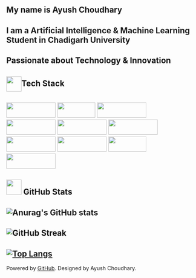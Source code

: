 
 My name is Ayush Choudhary
 --
I am a  Artificial Intelligence & Machine Learning Student  in Chadigarh University
-
Passionate about Technology & Innovation
-----
<img src="https://img.icons8.com/ios-filled/50/4a90e2/laptop-coding.png" width="40" height="40" style="vertical-align: middle;"   />Tech Stack
-


<img src="https://img.shields.io/badge/html5-%23E34F26.svg?style=flat&logo=html5&logoColor=white" width="130" height="40" /> <img src="https://img.shields.io/badge/css3-%231572B6.svg?style=flat&logo=css3&logoColor=white" width="100" height="40" /> 
<img src="https://img.shields.io/badge/javascript-%23323330.svg?style=flat&logo=javascript&logoColor=%23F7DF1E" width="130" height="40" /> 
<img src="https://img.shields.io/badge/python-3670A0?style=flat&logo=python&logoColor=ffdd54" width="130" height="40" /> 
<img src="https://img.shields.io/badge/mysql-4479A1.svg?style=flat&logo=mysql&logoColor=white" width="130" height="40" /> 
<img src="https://img.shields.io/badge/Anaconda-%2344A833.svg?style=flat&logo=anaconda&logoColor=white" width="130" height="40" /> 
<img src="https://img.shields.io/badge/pandas-%23150458.svg?style=flat&logo=pandas&logoColor=white" width="130" height="40" /> 
<img src="https://img.shields.io/badge/numpy-%23013243.svg?style=flat&logo=numpy&logoColor=white" width="130" height="40" /> 
<img src="https://img.shields.io/badge/git-%23F05032.svg?style=flat&logo=git&logoColor=white" width="100" height="40" /> 
<img src="https://img.shields.io/badge/postgres-%23316192.svg?style=flat&logo=postgresql&logoColor=white" width="130" height="40" />
-------------------------------------------------------------------------------------------

<img src="https://img.icons8.com/ios-filled/50/4a90e2/graph.png" width="40" height="40" /> GitHub Stats
----------------------------------------------------------------------------------------

![Anurag's GitHub stats](https://github-readme-stats.vercel.app/api?username=ayush9805&show_icons=true&theme=radical) 
-
![GitHub Streak](https://github-readme-streak-stats.herokuapp.com?user=ayush9805&theme=react&hide_border=true) 
-
[![Top Langs](https://github-readme-stats.vercel.app/api/top-langs/?username=ayush9805)](https://github.com/ayush9805/github-readme-stats)
-


Powered by [GitHub](https://github.com/ayush9805). Designed by Ayush Choudhary.
